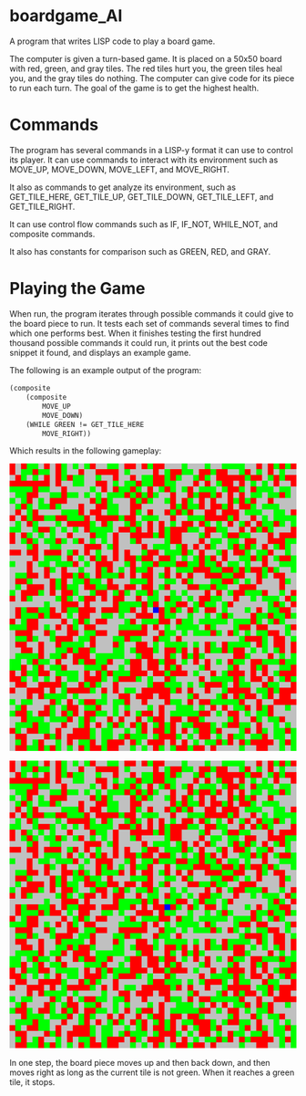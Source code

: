 # boardgame_AI
A program that writes LISP code to play a board game.

The computer is given a turn-based game. It is placed on a 50x50 board with red, green, and gray tiles.
The red tiles hurt you, the green tiles heal you, and the gray tiles do nothing. The computer can give code for
its piece to run each turn. The goal of the game is to get the highest health.
# Commands

The program has several commands in a LISP-y format it can use to control its player.
It can use commands to interact with its environment such as
MOVE_UP, MOVE_DOWN, MOVE_LEFT, and MOVE_RIGHT.

It also as commands to get analyze its environment, such as
GET_TILE_HERE, GET_TILE_UP, GET_TILE_DOWN, GET_TILE_LEFT, 
and GET_TILE_RIGHT.

It can use control flow commands such as IF, IF_NOT, WHILE_NOT,
and composite commands.

It also has constants for comparison such as GREEN, RED, and GRAY.

# Playing the Game

When run, the program iterates through possible commands it could give to the board piece to run.
It tests each set of commands several times to find which one performs best. When it finishes testing
the first hundred thousand possible commands it could run, it prints out the best code snippet it found,
and displays an example game.

The following is an example output of the program:

```
(composite
	(composite
		MOVE_UP
		MOVE_DOWN)
	(WHILE GREEN != GET_TILE_HERE
		MOVE_RIGHT))
```

Which results in the following gameplay:

![Step1](https://github.com/mattBoros/boardgame_AI/blob/master/step_1.png?raw=true)


![Step2](https://github.com/mattBoros/boardgame_AI/blob/master/step_2.png?raw=true)

In one step, the board piece moves up and then back down, and then moves right as long as the current tile is not green. When it reaches a green tile, it stops.
